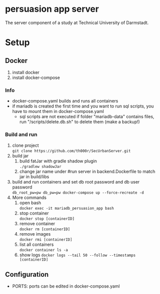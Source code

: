 # persuasion app server
The server component of a study at Technical University of Darmstadt.

# Setup

## Docker
1. install docker
2. install docker-compose

### Info
- docker-compose.yaml builds and runs all containers
- if mariadb is created the first time and you want to run sql scripts, you have to mount them in docker-compose.yaml
   - sql scripts are not executed if folder "mariadb-data" contains files, run "/scripts/delete.db.sh" to delete them (make a backup!)

### Build and run
1. clone project\
```git clone https://github.com/th000r/SecUrbanServer.git```
2. build jar
   1. build fatJar with gradle shadow plugin\
   ```./gradlew shadowJar```
   2. change jar name under #run server in backend.Dockerfile to match jar in build/libs
3. build and run containers and set db root password and db user password\
```db_root_pw=pw db_pw=pw docker-compose up --force-recreate -d```
4. More commands
   1. open bash\
  ```docker exec -it mariadb_persuasion_app bash```
   2. stop container\
   ```docker stop [containerID]```
   3. remove container\
   ```docker rm [containerID]```
   3. remove images\
   ```docker rmi [containerID]```
   4. list all containers\
   ```docker container ls -a```
   5. show logs
   ```docker logs --tail 50 --follow --timestamps [containerID]```

## Configuration
- PORTS: ports can be edited in docker-compose.yaml


